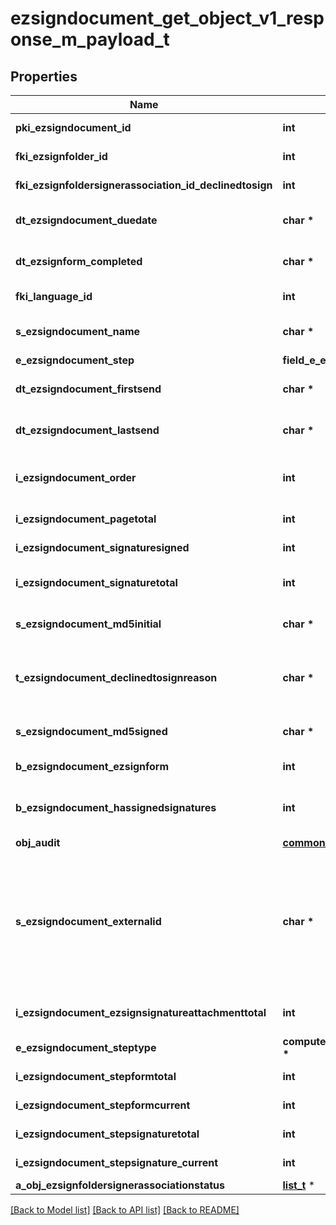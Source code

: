 # ezsigndocument_get_object_v1_response_m_payload_t

## Properties
Name | Type | Description | Notes
------------ | ------------- | ------------- | -------------
**pki_ezsigndocument_id** | **int** | The unique ID of the Ezsigndocument | 
**fki_ezsignfolder_id** | **int** | The unique ID of the Ezsignfolder | 
**fki_ezsignfoldersignerassociation_id_declinedtosign** | **int** | The unique ID of the Ezsignfoldersignerassociation | [optional] 
**dt_ezsigndocument_duedate** | **char \*** | The maximum date and time at which the Ezsigndocument can be signed. | 
**dt_ezsignform_completed** | **char \*** | The date and time at which the Ezsignform has been completed. | [optional] 
**fki_language_id** | **int** | The unique ID of the Language.  Valid values:  |Value|Description| |-|-| |1|French| |2|English| | [optional] 
**s_ezsigndocument_name** | **char \*** | The name of the document that will be presented to Ezsignfoldersignerassociations | 
**e_ezsigndocument_step** | **field_e_ezsigndocument_step_t \*** |  | 
**dt_ezsigndocument_firstsend** | **char \*** | The date and time when the Ezsigndocument was first sent. | [optional] 
**dt_ezsigndocument_lastsend** | **char \*** | The date and time when the Ezsigndocument was sent the last time. | [optional] 
**i_ezsigndocument_order** | **int** | The order in which the Ezsigndocument will be presented to the signatory in the Ezsignfolder. | 
**i_ezsigndocument_pagetotal** | **int** | The number of pages in the Ezsigndocument. | 
**i_ezsigndocument_signaturesigned** | **int** | The number of signatures that were signed in the document. | 
**i_ezsigndocument_signaturetotal** | **int** | The number of total signatures that were requested in the Ezsigndocument. | 
**s_ezsigndocument_md5initial** | **char \*** | MD5 Hash of the initial PDF Document before signatures were applied to it. | [optional] 
**t_ezsigndocument_declinedtosignreason** | **char \*** | A custom text message that will contain the refusal message if the Ezsigndocument is declined to sign | [optional] 
**s_ezsigndocument_md5signed** | **char \*** | MD5 Hash of the final PDF Document after all signatures were applied to it. | [optional] 
**b_ezsigndocument_ezsignform** | **int** | If the Ezsigndocument contains an Ezsignform or not | [optional] 
**b_ezsigndocument_hassignedsignatures** | **int** | If the Ezsigndocument contains signed signatures (From internal or external sources) | [optional] 
**obj_audit** | [**common_audit_t**](common_audit.md) \* |  | [optional] 
**s_ezsigndocument_externalid** | **char \*** | This field can be used to store an External ID from the client&#39;s system.  Anything can be stored in this field, it will never be evaluated by the eZmax system and will be returned AS-IS.  To store multiple values, consider using a JSON formatted structure, a URL encoded string, a CSV or any other custom format.  | [optional] 
**i_ezsigndocument_ezsignsignatureattachmenttotal** | **int** | The number of Ezsigndocumentattachment total | 
**e_ezsigndocument_steptype** | **computed_e_ezsigndocument_steptype_t \*** |  | 
**i_ezsigndocument_stepformtotal** | **int** | The total number of steps in the form filling phase | 
**i_ezsigndocument_stepformcurrent** | **int** | The current step in the form filling phase | 
**i_ezsigndocument_stepsignaturetotal** | **int** | The total number of steps in the signature filling phase | 
**i_ezsigndocument_stepsignature_current** | **int** | The current step in the signature phase | 
**a_obj_ezsignfoldersignerassociationstatus** | [**list_t**](custom_ezsignfoldersignerassociationstatus_response.md) \* |  | 

[[Back to Model list]](../README.md#documentation-for-models) [[Back to API list]](../README.md#documentation-for-api-endpoints) [[Back to README]](../README.md)


